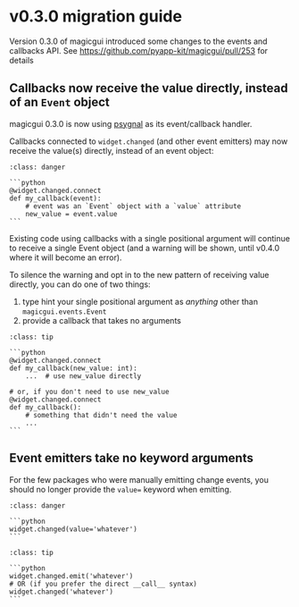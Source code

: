 # v0.3.0 migration guide

Version 0.3.0 of magicgui introduced some changes to the events and callbacks API.
See https://github.com/pyapp-kit/magicgui/pull/253 for details

## Callbacks now receive the value directly, instead of an `Event` object

magicgui 0.3.0 is now using [psygnal](https://github.com/tlambert03/psygnal)
as its event/callback handler.

Callbacks connected to `widget.changed` (and other event emitters) may now receive the
value(s) directly, instead of an event object:

````{admonition} **Old Method**
:class: danger

```python
@widget.changed.connect
def my_callback(event):
    # event was an `Event` object with a `value` attribute
    new_value = event.value
```
````

Existing code using callbacks with a single positional
argument will continue to receive a single Event object (and a
warning will be shown, until v0.4.0 where it will become an error).

To silence the warning and opt in to the new pattern of receiving
value directly, you can do one of two things:

1. type hint your single positional argument as *anything* other than `magicgui.events.Event`
2. provide a callback that takes no arguments

````{admonition} **New Method**
:class: tip

```python
@widget.changed.connect
def my_callback(new_value: int):
    ...  # use new_value directly

# or, if you don't need to use new_value
@widget.changed.connect
def my_callback():
    # something that didn't need the value
    ...
```
````

## Event emitters take no keyword arguments

For the few packages who were manually emitting change events,
you should no longer provide the `value=` keyword when emitting.

````{admonition} **Old Method 👎**
:class: danger

```python
widget.changed(value='whatever')
```
````

````{admonition} **New Method 👍**
:class: tip

```python
widget.changed.emit('whatever')
# OR (if you prefer the direct __call__ syntax)
widget.changed('whatever')
```
````
